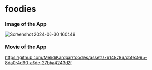 # foodies

### Image of the App
![Screenshot 2024-06-30 160449](https://github.com/MehdiKardgar/foodies/assets/76148286/c5130a67-3e83-4053-887a-bc5aa1a741ba)


### Movie of the App
https://github.com/MehdiKardgar/foodies/assets/76148286/cbfec995-8da0-4d90-a6de-27bba4243d2f








<!-- npm run dev -->
